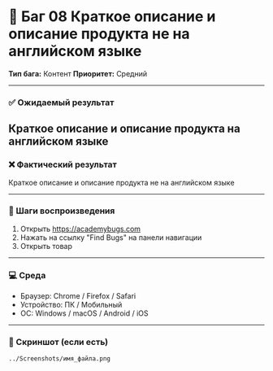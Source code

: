 # 🐞 Баг 08 Краткое описание и описание продукта не на английском языке
**Тип бага:**  Контент
**Приоритет:**  Средний

---

### ✅ Ожидаемый результат

Краткое описание и описание продукта на английском языке
---

### ❌ Фактический результат

Краткое описание и описание продукта не на английском языке

---

### 🔁 Шаги воспроизведения

1. Открыть https://academybugs.com
2. Нажать на ссылку "Find Bugs" на панели навигации
3. Открыть товар

---

### 💻 Среда

- Браузер: Chrome / Firefox / Safari
- Устройство: ПК / Мобильный
- ОС: Windows / macOS / Android / iOS

---

### 📸 Скриншот (если есть)

`../Screenshots/имя_файла.png`
